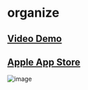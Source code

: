 # organize

[Video Demo](https://youtu.be/rFodGwQci3U)
---
[Apple App Store](https://itunes.apple.com/app/?id=1116178818)
---

![image](https://eneff.com/apps/portfolio/www/assets/img/playground/ios_organize.png)
